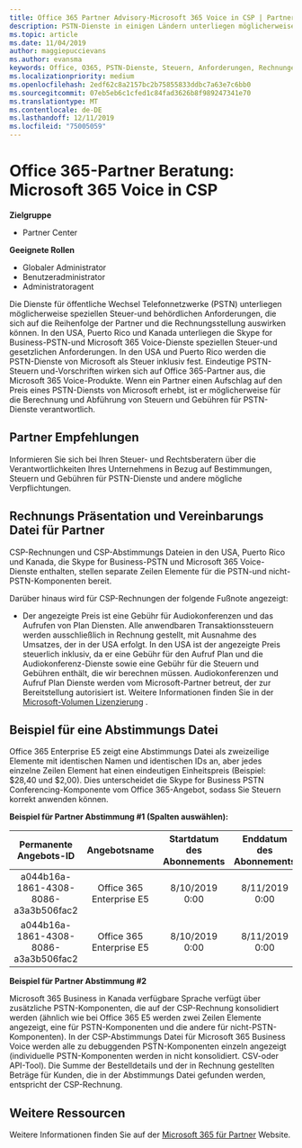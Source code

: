 ```yaml
---
title: Office 365 Partner Advisory-Microsoft 365 Voice in CSP | Partner Center
description: PSTN-Dienste in einigen Ländern unterliegen möglicherweise speziellen Steuer-und behördlichen Anforderungen, die sich auf die Auftrags-und Rechnungsstellung von Partnern auswirken können
ms.topic: article
ms.date: 11/04/2019
author: maggiepuccievans
ms.author: evansma
keywords: Office, O365, PSTN-Dienste, Steuern, Anforderungen, Rechnungen, Rechnungsstellung
ms.localizationpriority: medium
ms.openlocfilehash: 2edf62c8a2157bc2b75855833ddbc7a63e7c6bb0
ms.sourcegitcommit: 07eb5eb6c1cfed1c84fad3626b8f989247341e70
ms.translationtype: MT
ms.contentlocale: de-DE
ms.lasthandoff: 12/11/2019
ms.locfileid: "75005059"
---
```

# <a name="office-365-partner-advisory-microsoft-365-voice-in-csp"></a>Office 365-Partner Beratung: Microsoft 365 Voice in CSP

**Zielgruppe**

- Partner Center  

**Geeignete Rollen**
-   Globaler Administrator
-   Benutzeradministrator
-   Administratoragent

Die Dienste für öffentliche Wechsel Telefonnetzwerke (PSTN) unterliegen möglicherweise speziellen Steuer-und behördlichen Anforderungen, die sich auf die Reihenfolge der Partner und die Rechnungsstellung auswirken können.  In den USA, Puerto Rico und Kanada unterliegen die Skype for Business-PSTN-und Microsoft 365 Voice-Dienste speziellen Steuer-und gesetzlichen Anforderungen. In den USA und Puerto Rico werden die PSTN-Dienste von Microsoft als Steuer inklusiv fest.  Eindeutige PSTN-Steuern und-Vorschriften wirken sich auf Office 365-Partner aus, die Microsoft 365 Voice-Produkte.  Wenn ein Partner einen Aufschlag auf den Preis eines PSTN-Diensts von Microsoft erhebt, ist er möglicherweise für die Berechnung und Abführung von Steuern und Gebühren für PSTN-Dienste verantwortlich.

## <a name="partner-recommendations"></a>Partner Empfehlungen

Informieren Sie sich bei Ihren Steuer- und Rechtsberatern über die Verantwortlichkeiten Ihres Unternehmens in Bezug auf Bestimmungen, Steuern und Gebühren für PSTN-Dienste und andere mögliche Verpflichtungen.

## <a name="invoice-presentation-and-partner-reconciliation-file"></a>Rechnungs Präsentation und Vereinbarungs Datei für Partner

CSP-Rechnungen und CSP-Abstimmungs Dateien in den USA, Puerto Rico und Kanada, die Skype for Business-PSTN und Microsoft 365 Voice-Dienste enthalten, stellen separate Zeilen Elemente für die PSTN-und nicht-PSTN-Komponenten bereit.

Darüber hinaus wird für CSP-Rechnungen der folgende Fußnote angezeigt:

* Der angezeigte Preis ist eine Gebühr für Audiokonferenzen und das Aufrufen von Plan Diensten.  Alle anwendbaren Transaktionssteuern werden ausschließlich in Rechnung gestellt, mit Ausnahme des Umsatzes, der in der USA erfolgt.  In den USA ist der angezeigte Preis steuerlich inklusiv, da er eine Gebühr für den Aufruf Plan und die Audiokonferenz-Dienste sowie eine Gebühr für die Steuern und Gebühren enthält, die wir berechnen müssen.  Audiokonferenzen und Aufruf Plan Dienste werden vom Microsoft-Partner betreut, der zur Bereitstellung autorisiert ist.  Weitere Informationen finden Sie in der [Microsoft-Volumen Lizenzierung](https://go.microsoft.com/fwlink/?LinkId=690247) .

## <a name="reconciliation-file-example"></a>Beispiel für eine Abstimmungs Datei

Office 365 Enterprise E5 zeigt eine Abstimmungs Datei als zweizeilige Elemente mit identischen Namen und identischen IDs an, aber jedes einzelne Zeilen Element hat einen eindeutigen Einheitspreis (Beispiel: $28,40 und $2,00). Dies unterscheidet die Skype for Business PSTN Conferencing-Komponente vom Office 365-Angebot, sodass Sie Steuern korrekt anwenden können.

**Beispiel für Partner Abstimmung #1 (Spalten auswählen):**

|**Permanente Angebots-ID**|**Angebotsname**|**Startdatum des Abonnements**|**Enddatum des Abonnements**|**Startdatum der Abrechnung**|**Enddatum der Abrechnung**|**Typ der Abrechnung**|**Preis pro Einheit**|
|:----:|:----:|:----:|:----:|:----:|:----:|:----:|:----:|
|a044b16a-1861-4308-8086-a3a3b506fac2   |Office 365 Enterprise E5   |8/10/2019 0:00   |8/11/2019 0:00   |8/11/2019 0:00|9/10/2019 0:00   |Gebühr für Zyklus   |28,40   |
|a044b16a-1861-4308-8086-a3a3b506fac2   |Office 365 Enterprise E5   |8/10/2019 0:00   |8/11/2019 0:00   |8/11/2019 0:00   |9/10/2019 0:00   |Gebühr für Zyklus   |2,00   |

**Beispiel für Partner Abstimmung #2**

Microsoft 365 Business in Kanada verfügbare Sprache verfügt über zusätzliche PSTN-Komponenten, die auf der CSP-Rechnung konsolidiert werden (ähnlich wie bei Office 365 E5 werden zwei Zeilen Elemente angezeigt, eine für PSTN-Komponenten und die andere für nicht-PSTN-Komponenten).  In der CSP-Abstimmungs Datei für Microsoft 365 Business Voice werden alle zu debuggenden PSTN-Komponenten einzeln angezeigt (individuelle PSTN-Komponenten werden in nicht konsolidiert. CSV-oder API-Tool).  Die Summe der Bestelldetails und der in Rechnung gestellten Beträge für Kunden, die in der Abstimmungs Datei gefunden werden, entspricht der CSP-Rechnung.

## <a name="additional-resources"></a>Weitere Ressourcen
Weitere Informationen finden Sie auf der [Microsoft 365 für Partner](https://drumbeat.office.com/Pages/home2016.aspx) Website.

